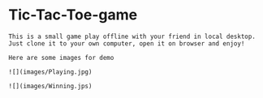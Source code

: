 # Tic-Tac-Toe-game
```
This is a small game play offline with your friend in local desktop.
Just clone it to your own computer, open it on browser and enjoy!
```
```
Here are some images for demo
```
```
![](images/Playing.jpg)
```
```
![](images/Winning.jps)
```
